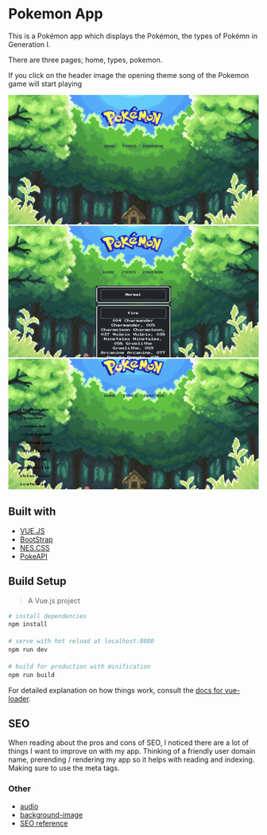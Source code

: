 
# Pokemon App

This is a Pokémon app which displays the Pokémon, the types of Pokémn in Generation I.

There are three pages; home, types, pokemon.

If you click on the header image the opening theme song of the Pokemon game will start playing 


![Home page screenshot](https://github.com/meghanmullally/Pokedex/blob/master/vue-cli/public/home-screenshot.png?raw=true)
![Type page screenshot](https://github.com/meghanmullally/Pokedex/blob/master/vue-cli/public/types-screenshot.png?raw=true)
![Pokemon list page screenshot](https://github.com/meghanmullally/Pokedex/blob/master/vue-cli/public/pokemon-screenshot.png?raw=true)


## Built with 
- [VUE.JS](https://vuejs.org/)
- [BootStrap](https://getbootstrap.com/)
- [NES.CSS](https://nostalgic-css.github.io/NES.css/)
- [PokeAPI](https://pokeapi.co/)






## Build Setup
> A Vue.js project
``` bash
# install dependencies
npm install

# serve with hot reload at localhost:8080
npm run dev

# build for production with minification
npm run build
```

For detailed explanation on how things work, consult the [docs for vue-loader](http://vuejs.github.io/vue-loader).



## SEO

When reading about the pros and cons of SEO, I noticed there are a lot of things I want to improve on with my app. Thinking of a friendly user domain name, prerending / rendering my app so it helps with reading and indexing. Making sure to use the meta tags. 




### Other 
- [audio](https://downloads.khinsider.com/game-soundtracks/album/pokemon-gameboy-sound-collection)
- [background-image](https://wallpapercave.com/w/wp2513249)
- [SEO reference](https://codeburst.io/essential-guide-to-improve-seo-in-single-page-application-vue-js-d710c0968aa2)
